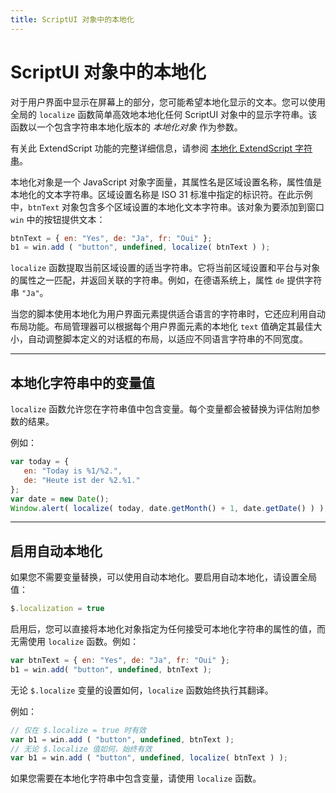 ```yaml
---
title: ScriptUI 对象中的本地化
---
```

# ScriptUI 对象中的本地化

对于用户界面中显示在屏幕上的部分，您可能希望本地化显示的文本。您可以使用全局的 `localize` 函数简单高效地本地化任何 ScriptUI 对象中的显示字符串。该函数以一个包含字符串本地化版本的 *本地化对象* 作为参数。

有关此 ExtendScript 功能的完整详细信息，请参阅 [本地化 ExtendScript 字符串](../../extendscript-tools-features/localizing-extendscript-strings)。

本地化对象是一个 JavaScript 对象字面量，其属性名是区域设置名称，属性值是本地化的文本字符串。区域设置名称是 ISO 31 标准中指定的标识符。在此示例中，`btnText` 对象包含多个区域设置的本地化文本字符串。该对象为要添加到窗口 `win` 中的按钮提供文本：

```javascript
btnText = { en: "Yes", de: "Ja", fr: "Oui" };
b1 = win.add ( "button", undefined, localize( btnText ) );
```

`localize` 函数提取当前区域设置的适当字符串。它将当前区域设置和平台与对象的属性之一匹配，并返回关联的字符串。例如，在德语系统上，属性 `de` 提供字符串 `"Ja"`。

当您的脚本使用本地化为用户界面元素提供适合语言的字符串时，它还应利用自动布局功能。布局管理器可以根据每个用户界面元素的本地化 `text` 值确定其最佳大小，自动调整脚本定义的对话框的布局，以适应不同语言字符串的不同宽度。

---

## 本地化字符串中的变量值

`localize` 函数允许您在字符串值中包含变量。每个变量都会被替换为评估附加参数的结果。

例如：

```javascript
var today = {
   en: "Today is %1/%2.",
   de: "Heute ist der %2.%1."
};
var date = new Date();
Window.alert( localize( today, date.getMonth() + 1, date.getDate() ) );
```

---

## 启用自动本地化

如果您不需要变量替换，可以使用自动本地化。要启用自动本地化，请设置全局值：

```javascript
$.localization = true
```

启用后，您可以直接将本地化对象指定为任何接受可本地化字符串的属性的值，而无需使用 `localize` 函数。例如：

```javascript
var btnText = { en: "Yes", de: "Ja", fr: "Oui" };
b1 = win.add( "button", undefined, btnText );
```

无论 `$.localize` 变量的设置如何，`localize` 函数始终执行其翻译。

例如：

```javascript
// 仅在 $.localize = true 时有效
var b1 = win.add ( "button", undefined, btnText );
// 无论 $.localize 值如何，始终有效
var b1 = win.add ( "button", undefined, localize( btnText ) );
```

如果您需要在本地化字符串中包含变量，请使用 `localize` 函数。
